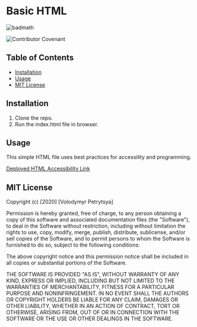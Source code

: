 # Basic HTML

![badmath](https://img.shields.io/badge/basic-HTML-blue)

![Contributor Covenant](https://img.shields.io/badge/license-MIT-brightgreen)


## Table of Contents

* [Installation](#installation)
* [Usage](#usage)
* [MIT License](#mit_license)

## Installation

1. Clone the repo.
2. Run the index.html file in browser.

## Usage

This simple HTML file uses best practices for accessility and programming.

[Deployed HTML Accessibility  Link ](https://volodya1989.github.io/goit-markup-hw-01/)



<!-- ![Horiseon Readmy part 1](./assets/images/HoriseonReadme_part1.png)


![Horiseon Readmy part 2](./assets/images/HoriseonReadme_part2.png) -->

## MIT License 

Copyright (c) [2020] [Volodymyr Petrytsya]

Permission is hereby granted, free of charge, to any person obtaining a copy
of this software and associated documentation files (the "Software"), to deal
in the Software without restriction, including without limitation the rights
to use, copy, modify, merge, publish, distribute, sublicense, and/or sell
copies of the Software, and to permit persons to whom the Software is
furnished to do so, subject to the following conditions:

The above copyright notice and this permission notice shall be included in all
copies or substantial portions of the Software.

THE SOFTWARE IS PROVIDED "AS IS", WITHOUT WARRANTY OF ANY KIND, EXPRESS OR
IMPLIED, INCLUDING BUT NOT LIMITED TO THE WARRANTIES OF MERCHANTABILITY,
FITNESS FOR A PARTICULAR PURPOSE AND NONINFRINGEMENT. IN NO EVENT SHALL THE
AUTHORS OR COPYRIGHT HOLDERS BE LIABLE FOR ANY CLAIM, DAMAGES OR OTHER
LIABILITY, WHETHER IN AN ACTION OF CONTRACT, TORT OR OTHERWISE, ARISING FROM,
OUT OF OR IN CONNECTION WITH THE SOFTWARE OR THE USE OR OTHER DEALINGS IN THE
SOFTWARE.

<!-- ## Contributing

If you would like to contribute to this project, please follow the [Contributor Covenant](https://www.contributor-covenant.org/) guidelines. -->
